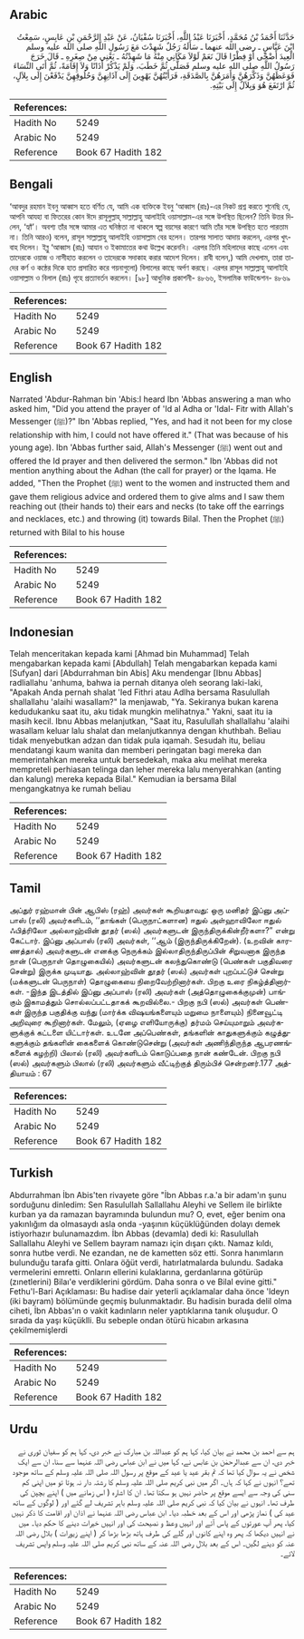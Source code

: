 ## Arabic


<div dir="rtl" lang="ar" style={{fontSize:'larger',backgroundColor:'#f8f9fa',padding:20}}>
حَدَّثَنَا أَحْمَدُ بْنُ مُحَمَّدٍ، أَخْبَرَنَا عَبْدُ اللَّهِ، أَخْبَرَنَا سُفْيَانُ، عَنْ عَبْدِ الرَّحْمَنِ بْنِ عَابِسٍ، سَمِعْتُ ابْنَ عَبَّاسٍ ـ رضى الله عنهما ـ سَأَلَهُ رَجُلٌ شَهِدْتَ مَعَ رَسُولِ اللَّهِ صلى الله عليه وسلم الْعِيدَ أَضْحًى أَوْ فِطْرًا قَالَ نَعَمْ لَوْلاَ مَكَانِي مِنْهُ مَا شَهِدْتُهُ ـ يَعْنِي مِنْ صِغَرِهِ ـ قَالَ خَرَجَ رَسُولُ اللَّهِ صلى الله عليه وسلم فَصَلَّى ثُمَّ خَطَبَ، وَلَمْ يَذْكُرْ أَذَانًا وَلاَ إِقَامَةً، ثُمَّ أَتَى النِّسَاءَ فَوَعَظَهُنَّ وَذَكَّرَهُنَّ وَأَمَرَهُنَّ بِالصَّدَقَةِ، فَرَأَيْتُهُنَّ يَهْوِينَ إِلَى آذَانِهِنَّ وَحُلُوقِهِنَّ يَدْفَعْنَ إِلَى بِلاَلٍ، ثُمَّ ارْتَفَعَ هُوَ وَبِلاَلٌ إِلَى بَيْتِهِ‏.‏
</div>
<div style={{backgroundColor:'#f8f9fa',padding:20, marginBottom: 10}}><table> <thead> <tr> <th>References:</th> <th></th> </tr> </thead> <tbody><tr><td>Hadith No</td><td>5249</td></tr><tr><td>Arabic No</td><td>5249</td></tr><tr><td>Reference</td><td>Book 67 Hadith 182</td></tr></tbody></table></div>

## Bengali


<div dir="ltr" lang="bn" style={{fontSize:'larger',backgroundColor:'#f8f9fa',padding:20}}>
‘আবদুর রহমান ইবনু আব্বাস হতে বর্ণিত যে, আমি এক ব্যক্তিকে ইবনু ‘আব্বাস (রাঃ)-এর নিকট প্রশ্ন করতে শুনেছি যে, আপনি আযহা বা ফিতরের কোন ঈদে রাসূলুল্লাহ্ সাল্লাল্লাহু আলাইহি ওয়াসাল্লাম-এর সঙ্গে উপস্থিত ছিলেন? তিনি উত্তর দিলেন, ‘হ্যাঁ’। অবশ্য তাঁর সঙ্গে আমার এত ঘনিষ্ঠতা না থাকলে স্বল্প বয়সের কারণে আমি তাঁর সঙ্গে উপস্থিত হতে পারতাম না। তিনি আরও) বলেন, রাসূল সাল্লাল্লাহু আলাইহি ওয়াসাল্লাম বের হলেন। তারপর সালাত আদায় করলেন, এরপর খুৎবাহ দিলেন। ইব্নু ‘আব্বাস (রাঃ) আযান ও ইকামাতের কথা উল্লেখ করেননি। এরপর তিনি মহিলাদের কাছে এলেন এবং তাদেরকে ওয়াজ ও নাসীহাত করলেন ও তাদেরকে সদাকাহ করার আদেশ দিলেন। রাবী বলেন,) আমি দেখলাম, তারা তাদের কর্ণ ও কন্ঠের দিকে হাত প্রসারিত করে গয়নাগুলো) বিলালের কাছে অর্পণ করছে। এরপর রাসূল সাল্লাল্লাহু আলাইহি ওয়াসাল্লাম ও বিলাল (রাঃ) গৃহে প্রত্যাবর্তন করলেন। [৯৮] আধুনিক প্রকাশনী- ৪৮৬৬, ইসলামিক ফাউন্ডেশন- ৪৮৬৯
</div>
<div style={{backgroundColor:'#f8f9fa',padding:20, marginBottom: 10}}><table> <thead> <tr> <th>References:</th> <th></th> </tr> </thead> <tbody><tr><td>Hadith No</td><td>5249</td></tr><tr><td>Arabic No</td><td>5249</td></tr><tr><td>Reference</td><td>Book 67 Hadith 182</td></tr></tbody></table></div>

## English


<div dir="ltr" lang="en" style={{fontSize:'larger',backgroundColor:'#f8f9fa',padding:20}}>
Narrated 'Abdur-Rahman bin 'Abis:I heard Ibn 'Abbas answering a man who asked him, "Did you attend the prayer of 'Id al Adha or 'Idal- Fitr with Allah's Messenger (ﷺ)?" Ibn 'Abbas replied, "Yes, and had it not been for my close relationship with him, I could not have offered it." (That was because of his young age). Ibn 'Abbas further said, Allah's Messenger (ﷺ) went out and offered the Id prayer and then delivered the sermon." Ibn 'Abbas did not mention anything about the Adhan (the call for prayer) or the Iqama. He added, "Then the Prophet (ﷺ) went to the women and instructed them and gave them religious advice and ordered them to give alms and I saw them reaching out (their hands to) their ears and necks (to take off the earrings and necklaces, etc.) and throwing (it) towards Bilal. Then the Prophet (ﷺ) returned with Bilal to his house
</div>
<div style={{backgroundColor:'#f8f9fa',padding:20, marginBottom: 10}}><table> <thead> <tr> <th>References:</th> <th></th> </tr> </thead> <tbody><tr><td>Hadith No</td><td>5249</td></tr><tr><td>Arabic No</td><td>5249</td></tr><tr><td>Reference</td><td>Book 67 Hadith 182</td></tr></tbody></table></div>

## Indonesian


<div dir="ltr" lang="id" style={{fontSize:'larger',backgroundColor:'#f8f9fa',padding:20}}>
Telah menceritakan kepada kami [Ahmad bin Muhammad] Telah mengabarkan kepada kami [Abdullah] Telah mengabarkan kepada kami [Sufyan] dari [Abdurrahman bin Abis] Aku mendengar [Ibnu Abbas] radliallahu 'anhuma, bahwa ia pernah ditanya oleh seorang laki-laki, "Apakah Anda pernah shalat 'Ied Fithri atau Adlha bersama Rasulullah shallallahu 'alaihi wasallam?" Ia menjawab, "Ya. Sekiranya bukan karena kedudukanku saat itu, aku tidak mungkin melihatnya." Yakni, saat itu ia masih kecil. Ibnu Abbas melanjutkan, "Saat itu, Rasulullah shallallahu 'alaihi wasallam keluar lalu shalat dan melanjutkannya dengan khuthbah. Beliau tidak menyebutkan adzan dan tidak pula iqamah. Sesudah itu, beliau mendatangi kaum wanita dan memberi peringatan bagi mereka dan memerintahkan mereka untuk bersedekah, maka aku melihat mereka mempreteli perhiasan telinga dan leher mereka lalu menyerahkan (anting dan kalung) mereka kepada Bilal." Kemudian ia bersama Bilal mengangkatnya ke rumah beliau
</div>
<div style={{backgroundColor:'#f8f9fa',padding:20, marginBottom: 10}}><table> <thead> <tr> <th>References:</th> <th></th> </tr> </thead> <tbody><tr><td>Hadith No</td><td>5249</td></tr><tr><td>Arabic No</td><td>5249</td></tr><tr><td>Reference</td><td>Book 67 Hadith 182</td></tr></tbody></table></div>

## Tamil


<div dir="ltr" lang="ta" style={{fontSize:'larger',backgroundColor:'#f8f9fa',padding:20}}>
அப்துர் ரஹ்மான் பின் ஆபிஸ் (ரஹ்) அவர்கள் கூறியதாவது: ஒரு மனிதர் இப்னு அப்பாஸ் (ரலி) அவர்களிடம், ‘‘தாங்கள் (பெருநாட்களான) ஈதுல் அள்ஹாவிலோ ஈதுல் ஃபித்ரிலோ அல்லாஹ்வின் தூதர் (ஸல்) அவர்களுடன் இருந்திருக்கின்றீர்களா?” என்று கேட்டார். இப்னு அப்பாஸ் (ரலி) அவர்கள், ‘‘ஆம் (இருந்திருக்கிறேன்). (உறவின் காரணத்தால்) அவர்களுடன் எனக்கு நெருக்கம் இல்லாதிருந்திருப்பின் சிறுவனாக இருந்த நான் (பெருநாள் தொழுகையில்) அவர்களுடன் கலந்துகொண்டு (பெண்கள் பகுதிவரை சென்று) இருக்க முடியாது. அல்லாஹ்வின் தூதர் (ஸல்) அவர்கள் புறப்பட்டுச் சென்று (மக்களுடன் பெருநாள்) தொழுகையை நிறைவேற்றினார்கள். பிறகு உரை நிகழ்த்தினார்கள். -இந்த இடத்தில் இப்னு அப்பாஸ் (ரலி) அவர்கள் (அத்தொழுகைக்குமுன்) பாங்கும் இகாமத்தும் சொல்லப்பட்டதாகக் கூறவில்லை.- பிறகு நபி (ஸல்) அவர்கள் பெண்கள் இருந்த பகுதிக்கு வந்து (மார்க்க விஷயங்களையும் மறுமை நாளையும்) நினைவூட்டி அறிவுரை கூறினார்கள். மேலும், (ஏழை எளியோருக்கு) தர்மம் செய்யுமாறும் அவர்களுக்குக் கட்டளை யிட்டார்கள். உடனே அப்பெண்கள், தங்களின் காதுகளுக்கும் கழுத்துகளுக்கும் தங்களின் கைகளைக் கொண்டுசென்று (அவர்கள் அணிந்திருந்த ஆபரணங்களைக் கழற்றி) பிலால் (ரலி) அவர்களிடம் கொடுப்பதை நான் கண்டேன். பிறகு நபி (ஸல்) அவர்களும் பிலால் (ரலி) அவர்களும் வீட்டிற்குத் திரும்பிச் சென்றனர்.177 அத்தியாயம் : 67
</div>
<div style={{backgroundColor:'#f8f9fa',padding:20, marginBottom: 10}}><table> <thead> <tr> <th>References:</th> <th></th> </tr> </thead> <tbody><tr><td>Hadith No</td><td>5249</td></tr><tr><td>Arabic No</td><td>5249</td></tr><tr><td>Reference</td><td>Book 67 Hadith 182</td></tr></tbody></table></div>

## Turkish


<div dir="ltr" lang="tr" style={{fontSize:'larger',backgroundColor:'#f8f9fa',padding:20}}>
Abdurrahman İbn Abis'ten rivayete göre "İbn Abbas r.a.'a bir adam'ın şunu sorduğunu dinledim: Sen Rasulullah Sallallahu Aleyhi ve Sellem ile birlikte kurban ya da ramazan bayramında bulundun mu? O, evet, eğer benim ona yakınlığım da olmasaydı asla onda -yaşının küçüklüğünden dolayı demek istiyorhazır bulunamazdım. İbn Abbas (devamla) dedi ki: Rasulullah Sallallahu Aleyhi ve Sellem bayram namazı için dışarı çıktı. Namaz kıldı, sonra hutbe verdi. Ne ezandan, ne de kametten söz etti. Sonra hanımların bulunduğu tarafa gitti. Onlara öğüt verdi, hatırlatmalarda bulundu. Sadaka vermelerini emretti. Onların ellerini kulaklarına, gerdanlarına götürüp (zınetlerini) Bilaı'e verdiklerini gördüm. Daha sonra o ve Bilal evine gitti." Fethu'l-Bari Açıklaması: Bu hadise dair yeterli açıklamalar daha önce 'ldeyn (iki bayram) bölümünde geçmiş bulunmaktadır. Bu hadisin burada delil olma ciheti, İbn Abbas'ın o vakit kadınların neler yaptıklarına tanık oluşudur. O sırada da yaşı küçüklli. Bu sebeple ondan ötürü hicabın arkasına çekilmemişlerdi
</div>
<div style={{backgroundColor:'#f8f9fa',padding:20, marginBottom: 10}}><table> <thead> <tr> <th>References:</th> <th></th> </tr> </thead> <tbody><tr><td>Hadith No</td><td>5249</td></tr><tr><td>Arabic No</td><td>5249</td></tr><tr><td>Reference</td><td>Book 67 Hadith 182</td></tr></tbody></table></div>

## Urdu


<div dir="rtl" lang="ur" style={{fontSize:'larger',backgroundColor:'#f8f9fa',padding:20}}>
ہم سے احمد بن محمد نے بیان کیا، کہا ہم کو عبداللہ بن مبارک نے خبر دی، کہا ہم کو سفیان ثوری نے خبر دی، ان سے عبدالرحمٰن بن عابس نے، کہا میں نے ابن عباس رضی اللہ عنہما سے سنا، ان سے ایک شخص نے یہ سوال کیا تھا کہ تم بقر عید یا عید کے موقع پر رسول اللہ صلی اللہ علیہ وسلم کے ساتھ موجود تھے؟ انہوں نے کہا کہ ہاں۔ اگر میں نبی کریم صلی اللہ علیہ وسلم کا رشتہ دار نہ ہوتا تو میں اپنی کم سنی کی وجہ سے ایسے موقع پر حاضر نہیں ہو سکتا تھا۔ ان کا اشارہ ( اس زمانے میں ) اپنے بچپن کی طرف تھا۔ انہوں نے بیان کیا کہ نبی کریم صلی اللہ علیہ وسلم باہر تشریف لے گئے اور ( لوگوں کے ساتھ عید کی ) نماز پڑھی اور اس کے بعد خطبہ دیا۔ ابن عباس رضی اللہ عنہما نے اذان اور اقامت کا ذکر نہیں کیا، پھر آپ عورتوں کے پاس آئے اور انہیں وعظ و نصیحت کی اور انہیں خیرات دینے کا حکم دیا۔ میں نے انہیں دیکھا کہ پھر وہ اپنے کانوں اور گلے کی طرف ہاتھ بڑھا بڑھا کر ( اپنے زیورات ) بلال رضی اللہ عنہ کو دینے لگیں۔ اس کے بعد بلال رضی اللہ عنہ کے ساتھ نبی کریم صلی اللہ علیہ وسلم واپس تشریف لائے۔
</div>
<div style={{backgroundColor:'#f8f9fa',padding:20, marginBottom: 10}}><table> <thead> <tr> <th>References:</th> <th></th> </tr> </thead> <tbody><tr><td>Hadith No</td><td>5249</td></tr><tr><td>Arabic No</td><td>5249</td></tr><tr><td>Reference</td><td>Book 67 Hadith 182</td></tr></tbody></table></div>